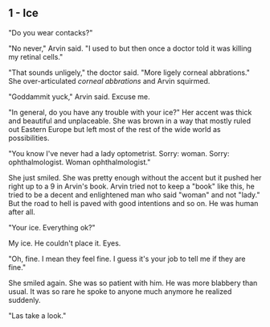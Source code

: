 ## 1 - Ice
"Do you wear contacks?"

"No never," Arvin said. "I used to but then once a doctor told it was killing my retinal cells."

"That sounds unligely," the doctor said. "More ligely corneal abbrations." She over-articulated *corneal abbrations* and Arvin squirmed.

"Goddammit yuck," Arvin said. Excuse me.

"In general, do you have any trouble with your ice?" Her accent was thick and beautiful and unplaceable. She was brown in a way that mostly ruled out Eastern Europe but left most of the rest of the wide world as possibilities.

"You know I've never had a lady optometrist. Sorry: woman. Sorry: ophthalmologist. Woman ophthalmologist."

She just smiled. She was pretty enough without the accent but it pushed her right up to a 9 in Arvin's book. Arvin tried not to keep a "book" like this, he tried to be a decent and enlightened man who said "woman" and not "lady." But the road to hell is paved with good intentions and so on. He was human after all.

"Your ice. Everything ok?"

My ice. He couldn't place it. Eyes.

"Oh, fine. I mean they feel fine. I guess it's your job to tell me if they are fine."

She smiled again. She was so patient with him. He was more blabbery than usual. It was so rare he spoke to anyone much anymore he realized suddenly.

"Las take a look." 